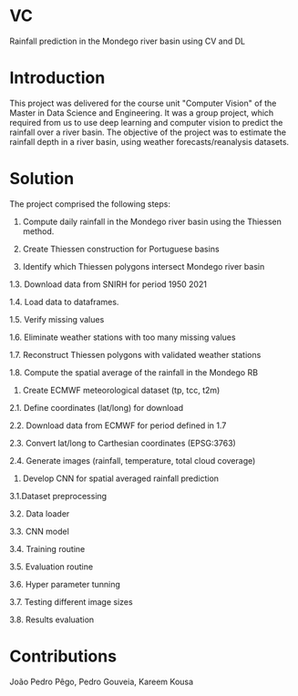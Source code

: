 # VC
Rainfall prediction in the Mondego river basin using CV and DL

# Introduction 
This project was delivered for the course unit "Computer Vision" of the Master in Data Science and Engineering.
It was a group project, which required from us to use deep learning and computer vision to predict the rainfall over a river basin. The objective of the project was to estimate the rainfall depth in a river basin, using weather forecasts/reanalysis datasets.

# Solution 
The project comprised the following steps:
1. Compute daily rainfall in the Mondego river basin using the Thiessen method.
   
2. Create Thiessen construction for Portuguese basins

2. Identify which Thiessen polygons intersect Mondego river basin

1.3. Download data from SNIRH for period 1950 2021

1.4. Load data to dataframes.

1.5. Verify missing values

1.6. Eliminate weather stations with too many missing values

1.7. Reconstruct Thiessen polygons with validated weather stations

1.8. Compute the spatial average of the rainfall in the Mondego RB
   
1. Create ECMWF meteorological dataset (tp, tcc, t2m)

2.1. Define coordinates (lat/long) for download

2.2. Download data from ECMWF for period defined in 1.7

2.3. Convert lat/long to Carthesian coordinates (EPSG:3763)

2.4. Generate images (rainfall, temperature, total cloud coverage)
   
1. Develop CNN for spatial averaged rainfall prediction

3.1.Dataset preprocessing

3.2. Data loader

3.3. CNN model

3.4. Training routine

3.5. Evaluation routine

3.6. Hyper parameter tunning

3.7. Testing different image sizes

3.8. Results evaluation


# Contributions
João Pedro Pêgo, Pedro Gouveia, Kareem Kousa
